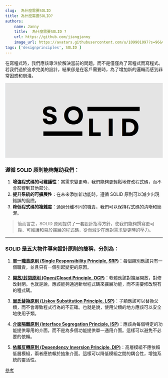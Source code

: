 ```yaml
---
slug:  為什麼需要SOLID
title: 為什麼需要SOLID?
authors:
    name: Janny
    title:  為什麼需要SOLID ?
    url: https://github.com/jiangjanny
    image_url: https://avatars.githubusercontent.com/u/109901097?s=96&v=4
tags: ['designprinciples', SOLID ]
---
```




在寫程式時，我們應該專注於解決當前的問題，而不是僅僅為了寫程式而寫程式。若我們過於追求完美的設計，結果卻是在客戶需要時，為了增加新的邏輯而感到非常困惑和崩潰。

![alt text](image.png)

### 遵循 SOLID 原則能夠幫助我們：

1. **增強程式碼的可維護性**：當需求變更時，我們能夠更輕鬆地修改程式碼，而不會影響到其他部分。
2. **提升系統的可擴展性**：在未來添加新功能時，遵循 SOLID 原則可以減少出現錯誤的風險。
3. **降低程式碼的複雜度**：通過分離不同的職責，我們可以保持程式碼的清晰和簡潔。

> 簡而言之，SOLID 原則提供了一套設計指導方針，使我們能夠撰寫更可靠、可維護和易於擴展的程式碼，從而減少在應對需求變更時的壓力。

--- 

### SOLID 是五大物件導向設計原則的簡稱，分別為：

1. **[單一職責原則 (Single Responsibility Principle, SRP)](/docs/你前端該知道的一些事/設計原則/SOLID%20原則：單一職責原則)**：每個類別應該只有一個職責，並且只有一個引起變更的原因。

2. **[開放/封閉原則 (Open/Closed Principle, OCP)](/docs/你前端該知道的一些事/設計原則/SOLID%20原則：開放封閉原則)**：軟體應該對擴展開放，對修改封閉。也就是說，應該能夠通過新增程式碼來擴展功能，而不需要修改現有的程式碼。

3. **[里氏替換原則 (Liskov Substitution Principle, LSP)](/docs/你前端該知道的一些事/設計原則/SOLID%20原則：里氏替換原則)**：子類應該可以替換父類，而不會導致程式行為的不正確。也就是說，使用父類的地方應該可以安全地使用子類。

4. **[介面隔離原則 (Interface Segregation Principle, ISP)](/docs/你前端該知道的一些事/設計原則/SOLID%20原則：介面隔離原則)**：應該為每個特定的功能提供專用的介面，而不是為多個功能提供單一通用介面。這樣可以避免不必要的依賴。

5. **[依賴反轉原則 (Dependency Inversion Principle, DIP)](/docs/你前端該知道的一些事/設計原則/SOLID%20原則：依賴反轉原則)**：高層模組不應依賴低層模組，兩者應依賴於抽象介面。這樣可以降低模組之間的耦合性，增強系統的靈活性。


[參考](https://hackmd.io/@Aquamay/H1dzRpZ7a?utm_source=preview-mode&utm_medium=rec)